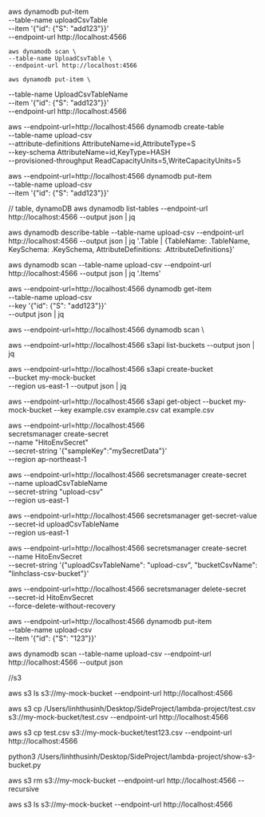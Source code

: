 aws dynamodb put-item \
    --table-name uploadCsvTable \
    --item '{"id": {"S": "add123"}}' \
    --endpoint-url http://localhost:4566



    aws dynamodb scan \
    --table-name UploadCsvTable \
    --endpoint-url http://localhost:4566

    aws dynamodb put-item \
  --table-name UploadCsvTableName \
  --item '{"id": {"S": "add123"}}' \
  --endpoint-url http://localhost:4566


aws --endpoint-url=http://localhost:4566 dynamodb create-table \
  --table-name upload-csv \
  --attribute-definitions AttributeName=id,AttributeType=S \
  --key-schema AttributeName=id,KeyType=HASH \
  --provisioned-throughput ReadCapacityUnits=5,WriteCapacityUnits=5


aws --endpoint-url=http://localhost:4566 dynamodb put-item \
  --table-name upload-csv \
  --item '{"id": {"S": "add123"}}'

// table, dynamoDB
aws dynamodb list-tables --endpoint-url http://localhost:4566 --output json | jq

aws dynamodb describe-table --table-name upload-csv --endpoint-url http://localhost:4566 --output json | jq '.Table | {TableName: .TableName, KeySchema: .KeySchema, AttributeDefinitions: .AttributeDefinitions}'

aws dynamodb scan --table-name upload-csv --endpoint-url http://localhost:4566 --output json | jq '.Items'

aws --endpoint-url=http://localhost:4566 dynamodb get-item \
  --table-name upload-csv \
  --key '{"id": {"S": "add123"}}' \
  --output json | jq

aws --endpoint-url=http://localhost:4566 dynamodb scan \

aws --endpoint-url=http://localhost:4566 s3api list-buckets
--output json | jq

aws --endpoint-url=http://localhost:4566 s3api create-bucket \
  --bucket my-mock-bucket \
  --region us-east-1
  --output json | jq

aws --endpoint-url=http://localhost:4566 s3api get-object --bucket my-mock-bucket --key example.csv example.csv
cat example.csv


aws --endpoint-url=http://localhost:4566 \
  secretsmanager create-secret \
  --name "HitoEnvSecret" \
  --secret-string '{"sampleKey":"mySecretData"}' \
  --region ap-northeast-1

  aws --endpoint-url=http://localhost:4566 secretsmanager create-secret \
  --name uploadCsvTableName \
  --secret-string "upload-csv" \
  --region us-east-1

  aws --endpoint-url=http://localhost:4566 secretsmanager get-secret-value \
  --secret-id uploadCsvTableName \
  --region us-east-1


  aws --endpoint-url=http://localhost:4566 secretsmanager create-secret \
  --name HitoEnvSecret \
  --secret-string '{"uploadCsvTableName": "upload-csv", "bucketCsvName": "linhclass-csv-bucket"}'

  aws --endpoint-url=http://localhost:4566 secretsmanager delete-secret \
  --secret-id HitoEnvSecret \
  --force-delete-without-recovery


aws --endpoint-url=http://localhost:4566 dynamodb put-item \
  --table-name upload-csv \
  --item '{"id": {"S": "123"}}'

  aws dynamodb scan --table-name upload-csv --endpoint-url http://localhost:4566 --output json


//s3 

aws s3 ls s3://my-mock-bucket --endpoint-url http://localhost:4566

aws s3 cp /Users/linhthusinh/Desktop/SideProject/lambda-project/test.csv s3://my-mock-bucket/test.csv --endpoint-url http://localhost:4566

aws s3 cp test.csv s3://my-mock-bucket/test123.csv --endpoint-url http://localhost:4566

python3 /Users/linhthusinh/Desktop/SideProject/lambda-project/show-s3-bucket.py

aws s3 rm s3://my-mock-bucket --endpoint-url http://localhost:4566 --recursive

aws s3 ls s3://my-mock-bucket --endpoint-url http://localhost:4566